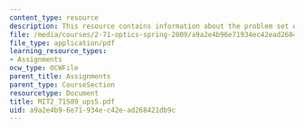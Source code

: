 ```yaml
---
content_type: resource
description: This resource contains information about the problem set of optics.
file: /media/courses/2-71-optics-spring-2009/a9a2e4b96e71934ec42ead268421db9c_MIT2_71S09_ups5.pdf
file_type: application/pdf
learning_resource_types:
- Assignments
ocw_type: OCWFile
parent_title: Assignments
parent_type: CourseSection
resourcetype: Document
title: MIT2_71S09_ups5.pdf
uid: a9a2e4b9-6e71-934e-c42e-ad268421db9c
---
```

